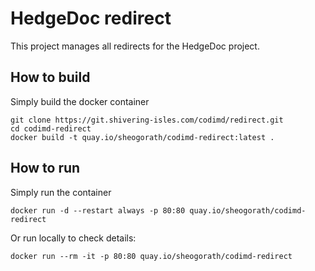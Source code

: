 HedgeDoc redirect
===

This project manages all redirects for the HedgeDoc project.

How to build
---

Simply build the docker container

```console
git clone https://git.shivering-isles.com/codimd/redirect.git
cd codimd-redirect
docker build -t quay.io/sheogorath/codimd-redirect:latest .
```

How to run
---

Simply run the container

```console
docker run -d --restart always -p 80:80 quay.io/sheogorath/codimd-redirect
```

Or run locally to check details:

```console
docker run --rm -it -p 80:80 quay.io/sheogorath/codimd-redirect
```
